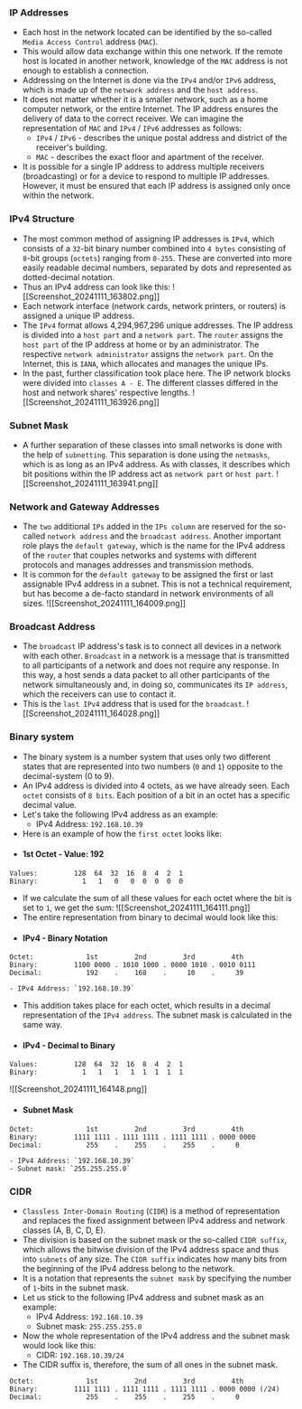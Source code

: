 ### IP Addresses
- Each host in the network located can be identified by the so-called `Media Access Control` address (`MAC`). 
- This would allow data exchange within this one network. If the remote host is located in another network, knowledge of the `MAC` address is not enough to establish a connection. 
- Addressing on the Internet is done via the `IPv4` and/or `IPv6` address, which is made up of the `network address` and the `host address`.
- It does not matter whether it is a smaller network, such as a home computer network, or the entire Internet. The IP address ensures the delivery of data to the correct receiver. We can imagine the representation of `MAC` and `IPv4` / `IPv6` addresses as follows:
	- `IPv4` / `IPv6` - describes the unique postal address and district of the receiver's building.
	- `MAC` - describes the exact floor and apartment of the receiver.
- It is possible for a single IP address to address multiple receivers (broadcasting) or for a device to respond to multiple IP addresses. However, it must be ensured that each IP address is assigned only once within the network.



### IPv4 Structure
- The most common method of assigning IP addresses is `IPv4`, which consists of a `32`-bit binary number combined into `4 bytes` consisting of `8`-bit groups (`octets`) ranging from `0-255`. These are converted into more easily readable decimal numbers, separated by dots and represented as dotted-decimal notation.
- Thus an IPv4 address can look like this:
![[Screenshot_20241111_163802.png]]
- Each network interface (network cards, network printers, or routers) is assigned a unique IP address.
- The `IPv4` format allows 4,294,967,296 unique addresses. The IP address is divided into a `host part` and a `network part`. The `router` assigns the `host part` of the IP address at home or by an administrator. The respective `network administrator` assigns the `network part`. On the Internet, this is `IANA`, which allocates and manages the unique IPs.
- In the past, further classification took place here. The IP network blocks were divided into `classes A - E`. The different classes differed in the host and network shares' respective lengths.
![[Screenshot_20241111_163926.png]]



### Subnet Mask
- A further separation of these classes into small networks is done with the help of `subnetting`. This separation is done using the `netmasks`, which is as long as an IPv4 address. As with classes, it describes which bit positions within the IP address act as `network part` or `host part`.
![[Screenshot_20241111_163941.png]]



### Network and Gateway Addresses
- The `two` additional `IPs` added in the `IPs column` are reserved for the so-called `network address` and the `broadcast address`. Another important role plays the `default gateway`, which is the name for the IPv4 address of the `router` that couples networks and systems with different protocols and manages addresses and transmission methods. 
- It is common for the `default gateway` to be assigned the first or last assignable IPv4 address in a subnet. This is not a technical requirement, but has become a de-facto standard in network environments of all sizes.
![[Screenshot_20241111_164009.png]]



### Broadcast Address
- The `broadcast` IP address's task is to connect all devices in a network with each other. `Broadcast` in a network is a message that is transmitted to all participants of a network and does not require any response. In this way, a host sends a data packet to all other participants of the network simultaneously and, in doing so, communicates its `IP address`, which the receivers can use to contact it. 
- This is the `last IPv4` address that is used for the `broadcast`.
![[Screenshot_20241111_164028.png]]



### Binary system
- The binary system is a number system that uses only two different states that are represented into two numbers (`0` and `1`) opposite to the decimal-system (0 to 9).
- An IPv4 address is divided into 4 octets, as we have already seen. Each `octet` consists of `8 bits`. Each position of a bit in an octet has a specific decimal value. 
- Let's take the following IPv4 address as an example:
	- IPv4 Address: `192.168.10.39`
- Here is an example of how the `first octet` looks like:
- #### 1st Octet - Value: 192
```shell-session
Values:         128  64  32  16  8  4  2  1
Binary:           1   1   0   0  0  0  0  0
```
- If we calculate the sum of all these values for each octet where the bit is set to `1`, we get the sum:
![[Screenshot_20241111_164111.png]]
- The entire representation from binary to decimal would look like this:
- #### IPv4 - Binary Notation
```shell-session
Octet:             1st         2nd         3rd         4th
Binary:         1100 0000 . 1010 1000 . 0000 1010 . 0010 0111
Decimal:           192    .    168    .     10    .     39
```
	- IPv4 Address: `192.168.10.39`
- This addition takes place for each octet, which results in a decimal representation of the `IPv4 address`. The subnet mask is calculated in the same way.
- #### IPv4 - Decimal to Binary
```shell-session
Values:         128  64  32  16  8  4  2  1
Binary:           1   1   1   1  1  1  1  1
```
![[Screenshot_20241111_164148.png]]
- #### Subnet Mask
```shell-session
Octet:             1st         2nd         3rd         4th
Binary:         1111 1111 . 1111 1111 . 1111 1111 . 0000 0000
Decimal:           255    .    255    .    255    .     0
```
	- IPv4 Address: `192.168.10.39`
	- Subnet mask: `255.255.255.0`



### CIDR
- `Classless Inter-Domain Routing` (`CIDR`) is a method of representation and replaces the fixed assignment between IPv4 address and network classes (A, B, C, D, E). 
- The division is based on the subnet mask or the so-called `CIDR suffix`, which allows the bitwise division of the IPv4 address space and thus into `subnets` of any size. The `CIDR suffix` indicates how many bits from the beginning of the IPv4 address belong to the network. 
- It is a notation that represents the `subnet mask` by specifying the number of `1`-bits in the subnet mask.
- Let us stick to the following IPv4 address and subnet mask as an example:
	- IPv4 Address: `192.168.10.39`
	- Subnet mask: `255.255.255.0`
- Now the whole representation of the IPv4 address and the subnet mask would look like this:
	- CIDR: `192.168.10.39/24`
- The CIDR suffix is, therefore, the sum of all ones in the subnet mask.
```shell-session
Octet:             1st         2nd         3rd         4th
Binary:         1111 1111 . 1111 1111 . 1111 1111 . 0000 0000 (/24)
Decimal:           255    .    255    .    255    .     0
```
